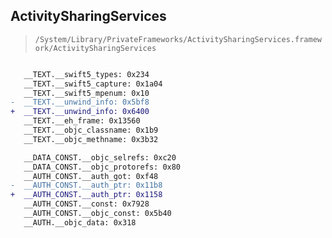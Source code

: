 ## ActivitySharingServices

> `/System/Library/PrivateFrameworks/ActivitySharingServices.framework/ActivitySharingServices`

```diff

   __TEXT.__swift5_types: 0x234
   __TEXT.__swift5_capture: 0x1a04
   __TEXT.__swift5_mpenum: 0x10
-  __TEXT.__unwind_info: 0x5bf8
+  __TEXT.__unwind_info: 0x6400
   __TEXT.__eh_frame: 0x13560
   __TEXT.__objc_classname: 0x1b9
   __TEXT.__objc_methname: 0x3b32

   __DATA_CONST.__objc_selrefs: 0xc20
   __DATA_CONST.__objc_protorefs: 0x80
   __AUTH_CONST.__auth_got: 0xf48
-  __AUTH_CONST.__auth_ptr: 0x11b8
+  __AUTH_CONST.__auth_ptr: 0x1158
   __AUTH_CONST.__const: 0x7928
   __AUTH_CONST.__objc_const: 0x5b40
   __AUTH.__objc_data: 0x318

```
